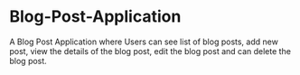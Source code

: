 # Blog-Post-Application
 A Blog Post Application where Users can see list of blog posts, add new post,  view the details of the blog post, edit the blog post and can delete the blog  post.
